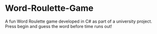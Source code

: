 # Word-Roulette-Game
A fun Word Roulette game developed in C# as part of a university project. Press begin and guess the word before time runs out!

